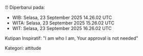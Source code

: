 ⏰ Diperbarui pada:
- WIB: Selasa, 23 September 2025 14.26.02 UTC
- WITA: Selasa, 23 September 2025 15.26.02 UTC
- WIT: Selasa, 23 September 2025 16.26.02 UTC

Kutipan Inspiratif:
"I am who I am, Your approval is not needed"


Kategori: attitude

